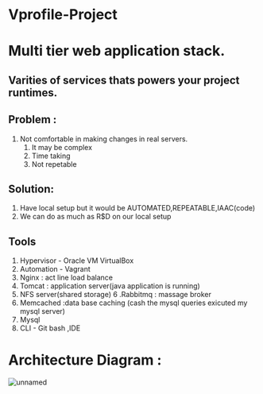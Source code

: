 # Vprofile-Project

# Multi tier web application stack.

## Varities of services thats powers your project runtimes. 

## Problem :
1. Not comfortable in making changes in real servers.
   1. It may be complex
   2. Time taking
   3. Not repetable

## Solution:
1. Have local setup but it would be AUTOMATED,REPEATABLE,IAAC(code)
2. We can do as much as R$D on our local setup

## Tools
1. Hypervisor - Oracle VM VirtualBox
2. Automation - Vagrant
3. Nginx :  act line load balance
4. Tomcat : application server(java application is running)
5. NFS server(shared storage)
6 .Rabbitmq : massage broker
7. Memcached :data base caching (cash the mysql queries exicuted my mysql server)
5. Mysql
6. CLI - Git bash ,IDE

# Architecture Diagram :
![unnamed](https://user-images.githubusercontent.com/99461999/179321539-41376474-14cf-418e-b785-f1b235ddf57f.jpg)
